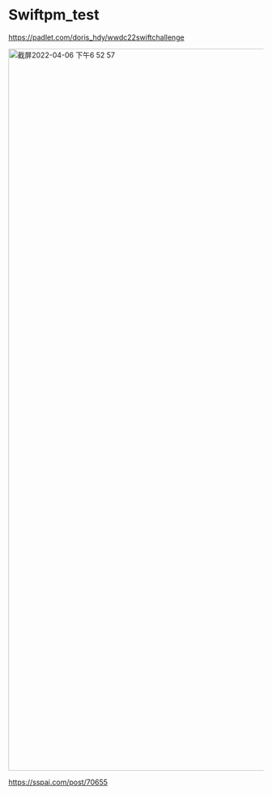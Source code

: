 # Swiftpm_test
https://padlet.com/doris_hdy/wwdc22swiftchallenge

<img width="1427" alt="截屏2022-04-06 下午6 52 57" src="https://user-images.githubusercontent.com/45887805/161959310-c46ece29-36d7-4f9d-a5e0-9b230aaf6f9c.png">

https://sspai.com/post/70655 
